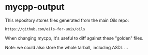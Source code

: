 mycpp-output
============

This repository stores files generated from the main Oils repo:

    https://github.com/oils-for-unix/oils

When changing mycpp, it's useful to diff against these "golden" files.

Note: we could also store the whole tarball, including ASDL ...
